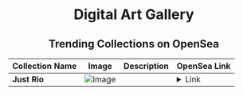<div align="center">

# Digital Art Gallery

## Trending Collections on OpenSea

| Collection Name                       | Image                                                                                     | Description                       | OpenSea Link                                                                                          |
|---------------------------------------|-------------------------------------------------------------------------------------------|-----------------------------------|--------------------------------------------------------------------------------------------------------|
| **Just Rio** | ![Image](https://i.seadn.io/s/raw/files/3361eb021391b7b3865a025d38be7977.jpg?w=500&auto=format?w=200&auto=format) |  | <details><summary>Link</summary>[Just Rio](https://opensea.io/collection/just-rio-1)</details> |

</div>